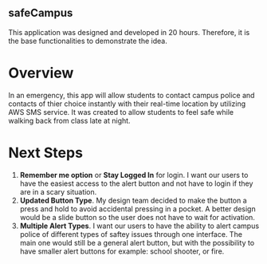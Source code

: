 ## safeCampus
This application was designed and developed in 20 hours. Therefore, it is the base functionalities to demonstrate the idea.

# Overview
In an emergency, this app will allow students to contact campus police and contacts of thier choice instantly with their real-time location by utilizing AWS SMS service. It was created to allow students to feel safe while walking back from class late at night.

# Next Steps
1. **Remember me option** or **Stay Logged In** for login. I want our users to have the easiest access to the alert button and not have to login if they are in a scary situation.
2. **Updated Button Type**. My design team decided to make the button a press and hold to avoid accidental pressing in a pocket. A better design would be a slide button so the user does not have to wait for activation.
3. **Multiple Alert Types**. I want our users to have the ability to alert campus police of different types of saftey issues through one interface. The main one would still be a general alert button, but with the possibility to have smaller alert buttons for example: school shooter, or fire.
